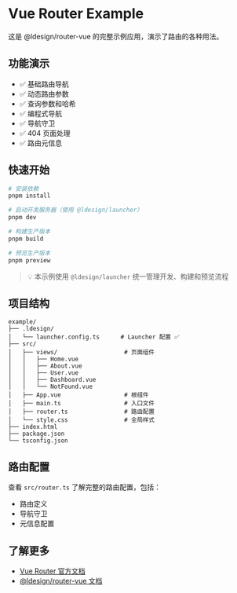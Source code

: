 # Vue Router Example

这是 @ldesign/router-vue 的完整示例应用，演示了路由的各种用法。

## 功能演示

- ✅ 基础路由导航
- ✅ 动态路由参数
- ✅ 查询参数和哈希
- ✅ 编程式导航
- ✅ 导航守卫
- ✅ 404 页面处理
- ✅ 路由元信息

## 快速开始

```bash
# 安装依赖
pnpm install

# 启动开发服务器（使用 @ldesign/launcher）
pnpm dev

# 构建生产版本
pnpm build

# 预览生产版本
pnpm preview
```

> 💡 本示例使用 `@ldesign/launcher` 统一管理开发、构建和预览流程

## 项目结构

```
example/
├── .ldesign/
│   └── launcher.config.ts      # Launcher 配置 ✅
├── src/
│   ├── views/                   # 页面组件
│   │   ├── Home.vue
│   │   ├── About.vue
│   │   ├── User.vue
│   │   ├── Dashboard.vue
│   │   └── NotFound.vue
│   ├── App.vue                  # 根组件
│   ├── main.ts                  # 入口文件
│   ├── router.ts                # 路由配置
│   └── style.css                # 全局样式
├── index.html
├── package.json
└── tsconfig.json
```

## 路由配置

查看 `src/router.ts` 了解完整的路由配置，包括：

- 路由定义
- 导航守卫
- 元信息配置

## 了解更多

- [Vue Router 官方文档](https://router.vuejs.org/)
- [@ldesign/router-vue 文档](../README.md)

